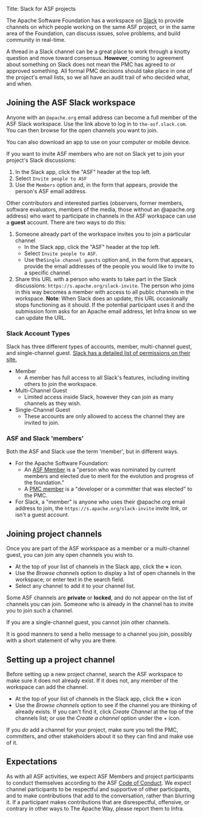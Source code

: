 Title: Slack for ASF projects

The Apache Software Foundation has a workspace on <a href="https://the-asf.slack.com/" target="_blank">Slack</a> to provide channels on which people working on the same ASF project, or in the same area of the Foundation, can discuss issues, solve problems, and build community in real-time.

A thread in a Slack channel can be a great place to work through a knotty question and move toward consensus. **However**, coming to agreement about something on Slack does not mean the PMC has agreed to or approved something. All formal PMC decisions should take place in one of the project's email lists, so we all have an audit trail of who decided what, and when.

## Joining the ASF Slack workspace ##

Anyone with an `@apache.org` email address can become a full member of the ASF Slack workspace. Use the link above to log in to `the-asf.slack.com`. You can then browse for the open channels you want to join.

You can also download an app to use on your computer or mobile device.

If you want to invite ASF members who are not on Slack yet to join your project's Slack discussions:

  1. In the Slack app, click the "ASF" header at the top left.
  2. Select `Invite people to ASF`
  3. Use the `Members` option and, in the form that appears, provide the person's ASF email address.

Other contributors and interested parties (observers, former members, software evaluators, members of the media, those without an @apache.org address) who want to participate in channels in the ASF workspace can use a **guest** account. There are two ways to do this:

  1. Someone already part of the workspace invites you to join a particular channel
      - In the Slack app, click the "ASF" header at the top left.
      - Select `Invite people to ASF`.
      - Use the`Single channel guests` option and, in the form that appears, provide the email addresses of the people you would like to invite to a specific channel.
  2. Share this URL with a person who wants to take part in the Slack discussions: `https://s.apache.org/slack-invite`. The person who joins in this way becomes a member with access to all public channels in the workspace. **Note**: When Slack does an update, this URL occasionally stops functioning as it should. If the potential participant uses it and the submission form asks for an Apache email address, let Infra know so we can update the URL. 

### Slack Account Types ###

Slack has three different types of accounts, member, multi-channel guest, and single-channel guest. <a href="https://slack.com/help/articles/201314026-Permissions-on-a-Slack-workspace" target="_blank">Slack has a detailed list of permissions on their site.</a> 
  - Member
      - A member has full access to all Slack's features, including inviting others to join the workspace.
  - Multi-Channel Guest
      - Limited access inside Slack, however they can join as many channels as they wish. 
  - Single-Channel Guest
      - These accounts are only allowed to access the channel they are invited to join.

### ASF and Slack 'members' ###

Both the ASF and Slack use the term 'member', but in different ways.

  - For the Apache Software Foundation:
      - An <a href="https://www.apache.org/foundation/how-it-works.html#asf-members" target="_blank">ASF Member</a> is a "person who was nominated by current members and elected due to merit for the evolution and progress of the foundation."
      - A <a href="https://www.apache.org/foundation/how-it-works.html#pmc-members" target="_blank">PMC member</a> is a "developer or a committer that was elected" to the PMC.
  - For Slack, a "member" is anyone who uses their @apache.org email address to join, the `https://s.apache.org/slack-invite` invite link, or isn't a guest account.

## Joining project channels ##

Once you are part of the ASF workspace as a member or a multi-channel guest, you can join any open channels you wish to. 

 - At the top of your list of channels in the Slack app, click the **+** icon.
 - Use the _Browse channels_ option to display a list of open channels in the workspace; or enter text in the search field.
 - Select any channel to add it to your channel list.
 
 Some ASF channels are **private** or **locked**, and do not appear on the list of channels you can join. Someone who is already in the channel has to invite you to join such a channel.
 
If you are a single-channel guest, you cannot join other channels.
 
It is good manners to send a hello message to a channel you join, possibly with a short statement of why you are there.


## Setting up a project channel ##

Before setting up a new project channel, search the ASF workspace to make sure it does not already exist. If it does not, any member of the workspace can add the channel.

  - At the top of your list of channels in the Slack app, click the **+** icon
  - Use the _Browse channels_ option to see if the channel you are thinking of already exists. If you can't find it, click _Create Channel_ at the top of the channels list; or use the _Create a channel_ option under the + icon.

If you _do_ add a channel for your project, make sure you tell the PMC, committers, and other stakeholders about it so they can find and make use of it.

## Expectations ##

As with all ASF activities, we expect ASF Members and project participants to conduct themselves according to the ASF <a href="https://www.apache.org/foundation/policies/conduct.html" target="_blank">Code of Conduct</a>. We expect channel participants to be respectful and supportive of other participants, and to make contributions that add to the conversation, rather than blurring it. If a participant makes contributions that are disrespectful, offensive, or contrary in other ways to The Apache Way, please report them to Infra.
